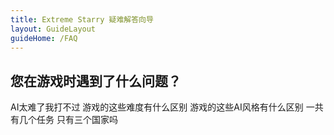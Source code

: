 ```yaml
---
title: Extreme Starry 疑难解答向导
layout: GuideLayout
guideHome: /FAQ
---
```


## 您在游戏时遇到了什么问题？

<GuideButton to="/FAQ/Question/TooHard">AI太难了我打不过</GuideButton>
<GuideButton to="/FAQ/Question/AIDifficulty">游戏的这些难度有什么区别</GuideButton>
<GuideButton to="/FAQ/Question/AIStyle">游戏的这些AI风格有什么区别</GuideButton>
<GuideButton to="/FAQ/Question/HowMuchMission">一共有几个任务</GuideButton>
<GuideButton to="/FAQ/Question/HowMuchSide">只有三个国家吗</GuideButton>
